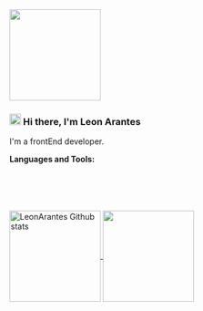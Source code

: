 <a href="https://github.com/LeonArantes">
  <img src="https://ik.imagekit.io/LeonArantes/HeaderGitHub_SGT2Lg40r.png" height="160"/>
</a>

### <img src="https://camo.githubusercontent.com/35d3d11359a49bf12aebb834cc13fd81b95eff4e/68747470733a2f2f6d656469612e67697068792e636f6d2f6d656469612f6876524a434c467a6361737252346961377a2f67697068792e676966" width="20" height="20" /> Hi there, I'm Leon Arantes 

I'm a frontEnd developer.

**Languages and Tools:**  

<br>
<br>
<br>
<br>

<a href="https://github.com/LeonArantes">
  <img height="160"  align="center" src="https://github-readme-stats.anuraghazra1.vercel.app/api?username=LeonArantes&show_icons=true&include_all_commits=true&theme=radical" alt="LeonArantes Github stats" />
  <img height="160" align="center" src="https://github-readme-stats.anuraghazra1.vercel.app/api/top-langs/?username=LeonArantes&theme=radical" />
</a>
